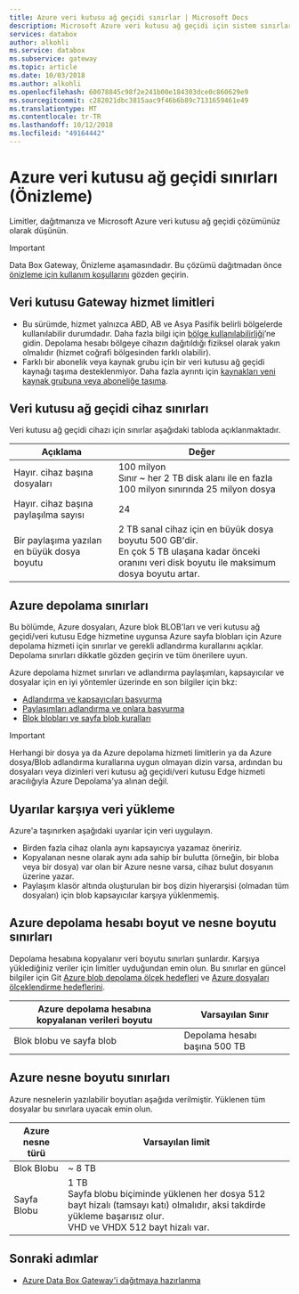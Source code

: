 ```yaml
---
title: Azure veri kutusu ağ geçidi sınırlar | Microsoft Docs
description: Microsoft Azure veri kutusu ağ geçidi için sistem sınırlarını ve önerilen boyut açıklar.
services: databox
author: alkohli
ms.service: databox
ms.subservice: gateway
ms.topic: article
ms.date: 10/03/2018
ms.author: alkohli
ms.openlocfilehash: 60078845c98f2e241b00e184303dce0c860629e9
ms.sourcegitcommit: c282021dbc3815aac9f46b6b89c7131659461e49
ms.translationtype: MT
ms.contentlocale: tr-TR
ms.lasthandoff: 10/12/2018
ms.locfileid: "49164442"
---
```

# <a name="azure-data-box-gateway-limits-preview"></a>Azure veri kutusu ağ geçidi sınırları (Önizleme)


Limitler, dağıtmanıza ve Microsoft Azure veri kutusu ağ geçidi çözümünüz olarak düşünün. 

> [!IMPORTANT] 
> Data Box Gateway, Önizleme aşamasındadır. Bu çözümü dağıtmadan önce [önizleme için kullanım koşullarını](https://azure.microsoft.com/support/legal/preview-supplemental-terms/) gözden geçirin. 


## <a name="data-box-gateway-service-limits"></a>Veri kutusu Gateway hizmet limitleri

- Bu sürümde, hizmet yalnızca ABD, AB ve Asya Pasifik belirli bölgelerde kullanılabilir durumdadır. Daha fazla bilgi için [bölge kullanılabilirliği](#data-box-gateway-overview#region-availability)’ne gidin. Depolama hesabı bölgeye cihazın dağıtıldığı fiziksel olarak yakın olmalıdır (hizmet coğrafi bölgesinden farklı olabilir).
- Farklı bir abonelik veya kaynak grubu için bir veri kutusu ağ geçidi kaynağı taşıma desteklenmiyor. Daha fazla ayrıntı için [kaynakları yeni kaynak grubuna veya aboneliğe taşıma](https://docs.microsoft.com/azure/azure-resource-manager/resource-group-move-resources).

## <a name="data-box-gateway-device-limits"></a>Veri kutusu ağ geçidi cihaz sınırları

Veri kutusu ağ geçidi cihazı için sınırlar aşağıdaki tabloda açıklanmaktadır.

| Açıklama | Değer |
|---|---|
|Hayır. cihaz başına dosyaları |100 milyon <br> Sınır ~ her 2 TB disk alanı ile en fazla 100 milyon sınırında 25 milyon dosya |
|Hayır. cihaz başına paylaşılma sayısı |24 |
|Bir paylaşıma yazılan en büyük dosya boyutu|2 TB sanal cihaz için en büyük dosya boyutu 500 GB'dir. <br> En çok 5 TB ulaşana kadar önceki oranını veri disk boyutu ile maksimum dosya boyutu artar. |

## <a name="azure-storage-limits"></a>Azure depolama sınırları

Bu bölümde, Azure dosyaları, Azure blok BLOB'ları ve veri kutusu ağ geçidi/veri kutusu Edge hizmetine uygunsa Azure sayfa blobları için Azure depolama hizmeti için sınırlar ve gerekli adlandırma kurallarını açıklar. Depolama sınırları dikkatle gözden geçirin ve tüm önerilere uyun.

Azure depolama hizmet sınırları ve adlandırma paylaşımları, kapsayıcılar ve dosyalar için en iyi yöntemler üzerinde en son bilgiler için bkz:

- [Adlandırma ve kapsayıcıları başvurma](https://docs.microsoft.com/rest/api/storageservices/naming-and-referencing-containers--blobs--and-metadata)
- [Paylaşımları adlandırma ve onlara başvurma](https://docs.microsoft.com/rest/api/storageservices/naming-and-referencing-shares--directories--files--and-metadata)
- [Blok blobları ve sayfa blob kuralları](https://docs.microsoft.com/rest/api/storageservices/understanding-block-blobs--append-blobs--and-page-blobs)

> [!IMPORTANT]
> Herhangi bir dosya ya da Azure depolama hizmeti limitlerin ya da Azure dosya/Blob adlandırma kurallarına uygun olmayan dizin varsa, ardından bu dosyaları veya dizinleri veri kutusu ağ geçidi/veri kutusu Edge hizmeti aracılığıyla Azure Depolama'ya alınan değil.

## <a name="data-upload-caveats"></a>Uyarılar karşıya veri yükleme

Azure'a taşınırken aşağıdaki uyarılar için veri uygulayın.

- Birden fazla cihaz olanla aynı kapsayıcıya yazamaz öneririz.
- Kopyalanan nesne olarak aynı ada sahip bir bulutta (örneğin, bir bloba veya bir dosya) var olan bir Azure nesne varsa, cihaz bulut dosyanın üzerine yazar. 
- Paylaşım klasör altında oluşturulan bir boş dizin hiyerarşisi (olmadan tüm dosyaları) için blob kapsayıcılar karşıya yüklenmemiş.


## <a name="azure-storage-account-size-and-object-size-limits"></a>Azure depolama hesabı boyut ve nesne boyutu sınırları

Depolama hesabına kopyalanır veri boyutu sınırları şunlardır. Karşıya yüklediğiniz veriler için limitler uyduğundan emin olun. Bu sınırlar en güncel bilgiler için Git [Azure blob depolama ölçek hedefleri](https://docs.microsoft.com/azure/storage/common/storage-scalability-targets#azure-blob-storage-scale-targets) ve [Azure dosyaları ölçeklendirme hedeflerini](https://docs.microsoft.com/azure/storage/common/storage-scalability-targets#azure-files-scale-targets).

| Azure depolama hesabına kopyalanan verileri boyutu                      | Varsayılan Sınır          |
|---------------------------------------------------------------------|------------------------|
| Blok blobu ve sayfa blob                                            | Depolama hesabı başına 500 TB|


## <a name="azure-object-size-limits"></a>Azure nesne boyutu sınırları

Azure nesnelerin yazılabilir boyutları aşağıda verilmiştir. Yüklenen tüm dosyalar bu sınırlara uyacak emin olun.

| Azure nesne türü | Varsayılan limit                                             |
|-------------------|-----------------------------------------------------------|
| Blok Blobu        | ~ 8 TB                                                 |
| Sayfa Blobu         | 1 TB <br> Sayfa blobu biçiminde yüklenen her dosya 512 bayt hizalı (tamsayı katı) olmalıdır, aksi takdirde yükleme başarısız olur. <br> VHD ve VHDX 512 bayt hizalı var. |


## <a name="next-steps"></a>Sonraki adımlar

- [Azure Data Box Gateway'i dağıtmaya hazırlanma](data-box-gateway-deploy-prep.md)
